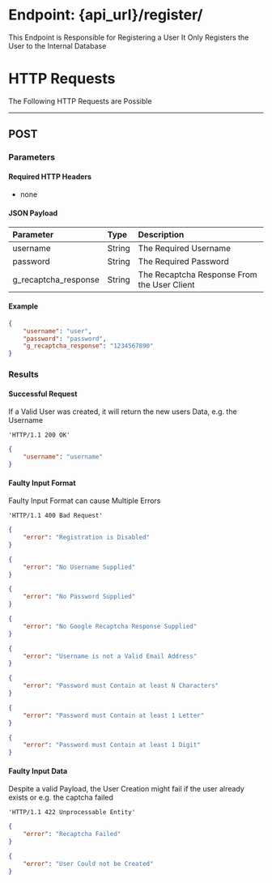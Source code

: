# Endpoint: {api_url}/register/
This Endpoint is Responsible for Registering a User
It Only Registers the User to the Internal Database

# HTTP Requests
The Following HTTP Requests are Possible
___
## POST

### Parameters

#### Required HTTP Headers
 * none

#### JSON Payload
| Parameter | Type | Description |
| :--- |:--- | :--- |
| username | String | The Required Username |
| password | String | The Required Password |
| g_recaptcha_response | String | The Recaptcha Response From the User Client |

#### Example

```json
{
    "username": "user",
    "password": "password",
    "g_recaptcha_response": "1234567890"
}
```

### Results

#### Successful Request
If a Valid User was created, it will return the new users Data, e.g. the Username
```http request
'HTTP/1.1 200 OK'
```
```json
{
    "username": "username"
}
```

#### Faulty Input Format
Faulty Input Format can cause Multiple Errors 

```http request
'HTTP/1.1 400 Bad Request'
```
```json
{
    "error": "Registration is Disabled"
}
```
```json
{
    "error": "No Username Supplied"
}
```
```json
{
    "error": "No Password Supplied"
}
```
```json
{
    "error": "No Google Recaptcha Response Supplied"
}
```
```json
{
    "error": "Username is not a Valid Email Address"
}
```
```json
{
    "error": "Password must Contain at least N Characters"
}
```
```json
{
    "error": "Password must Contain at least 1 Letter"
}
```
```json
{
    "error": "Password must Contain at least 1 Digit"
}
```

#### Faulty Input Data
Despite a valid Payload, the User Creation might fail if the user already exists or e.g. the captcha failed

```http request
'HTTP/1.1 422 Unprocessable Entity'
```
```json
{
    "error": "Recaptcha Failed"
}
```
```json
{
    "error": "User Could not be Created"
}
```
